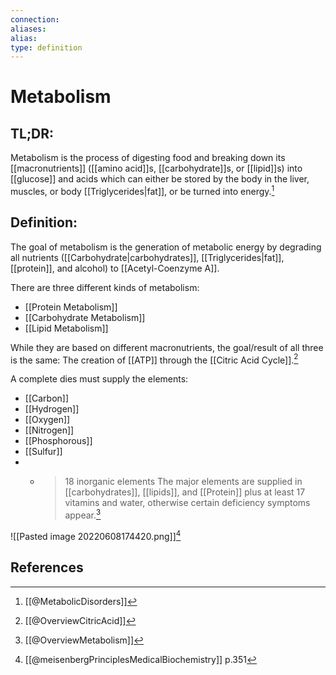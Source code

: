 ```yaml
---
connection:
aliases: 
alias:
type: definition
---
```


# Metabolism

## TL;DR:
Metabolism is the process of digesting food and breaking down its [[macronutrients]] ([[amino acid]]s, [[carbohydrate]]s, or [[lipid]]s) into [[glucose]] and acids which can either be stored by the body in the liver, muscles, or body [[Triglycerides|fat]], or be turned into energy.[^3]

## Definition:
The goal of metabolism is the generation of metabolic energy by degrading all nutrients ([[Carbohydrate|carbohydrates]], [[Triglycerides|fat]], [[protein]], and alcohol) to [[Acetyl-Coenzyme A]]. 

There are three different kinds of metabolism:
- [[Protein Metabolism]]
- [[Carbohydrate Metabolism]]
- [[Lipid Metabolism]]

While they are based on different macronutrients, the goal/result of all three is the same: The creation of [[ATP]] through the [[Citric Acid Cycle]].[^1]

A complete dies must supply the elements:
- [[Carbon]]
- [[Hydrogen]]
- [[Oxygen]]
- [[Nitrogen]]
- [[Phosphorous]]
- [[Sulfur]]
- + >18 inorganic elements
The major elements are supplied in [[carbohydrates]], [[lipids]], and [[Protein]] plus at least 17 vitamins and water, otherwise certain deficiency symptoms appear.[^2]

![[Pasted image 20220608174420.png]][^4]

## References
[^1]: [[@OverviewCitricAcid]]
[^2]: [[@OverviewMetabolism]]
[^3]: [[@MetabolicDisorders]]
[^4]: [[@meisenbergPrinciplesMedicalBiochemistry]] p.351